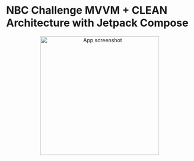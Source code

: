 # NBC Challenge MVVM + CLEAN Architecture with Jetpack Compose

<p align="center">
  <img src="https://github.com/user-attachments/assets/4fe45be8-d57c-4c8c-a1e4-d3503c127fa3" alt="App screenshot" width="320">
</p>
